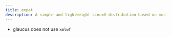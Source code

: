 ```yaml
---
title: expat
description: A simple and lightweight Linux® distribution based on musl libc and toybox
---
```


- glaucus does not use `xmlwf`
